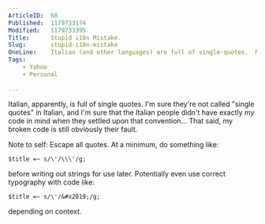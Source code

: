 ```yaml
---
ArticleID:  68
Published:  1179733174
Modified:   1179733395
Title:      Stupid i18n Mistake.
Slug:       stupid-i18n-mistake
OneLine:    Italian (and other languages) are full of single-quotes.  Maybe I should escape them...
Tags:       
    - Yahoo
    - Personal

...
```

Italian, apparently, is full of single quotes.  I'm sure they're not called "single quotes" in Italian, and I'm sure that the Italian people didn't have exactly _my_ code in mind when they settled upon that convention...  That said, my broken code is still obviously their fault.

Note to self:  Escape all quotes.  At a minimum, do something like:

    $title =~ s/\'/\\\'/g;

before writing out strings for use later.  Potentially even use correct typography with code like:

    $title =~ s/\'/&#x2019;/g;

depending on context.